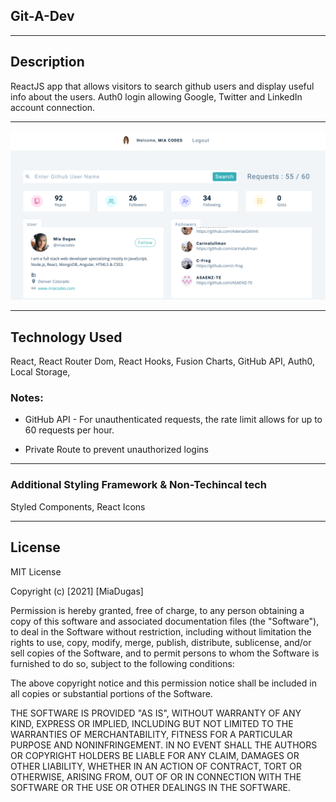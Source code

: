 ## Git-A-Dev

<hr>

## Description 
ReactJS app that allows visitors to search github users and display useful info about the users. Auth0 login allowing Google, Twitter and LinkedIn account connection.


<hr>

![Main View](https://github.com/miadugas/gitadev/blob/main/src/images/gitadevgit.png)

<hr>

## Technology Used
React, React Router Dom, React Hooks, Fusion Charts, GitHub API, Auth0, Local Storage,

### Notes:
* GitHub API - For unauthenticated requests, the rate limit allows for up to 60 requests per hour.

* Private Route to prevent unauthorized logins

<hr>

### Additional Styling Framework & Non-Techincal tech
Styled Components, React Icons

<hr>

## License

MIT License

Copyright (c) [2021] [MiaDugas]

Permission is hereby granted, free of charge, to any person obtaining a copy
of this software and associated documentation files (the "Software"), to deal
in the Software without restriction, including without limitation the rights
to use, copy, modify, merge, publish, distribute, sublicense, and/or sell
copies of the Software, and to permit persons to whom the Software is
furnished to do so, subject to the following conditions:

The above copyright notice and this permission notice shall be included in all
copies or substantial portions of the Software.

THE SOFTWARE IS PROVIDED "AS IS", WITHOUT WARRANTY OF ANY KIND, EXPRESS OR
IMPLIED, INCLUDING BUT NOT LIMITED TO THE WARRANTIES OF MERCHANTABILITY,
FITNESS FOR A PARTICULAR PURPOSE AND NONINFRINGEMENT. IN NO EVENT SHALL THE
AUTHORS OR COPYRIGHT HOLDERS BE LIABLE FOR ANY CLAIM, DAMAGES OR OTHER
LIABILITY, WHETHER IN AN ACTION OF CONTRACT, TORT OR OTHERWISE, ARISING FROM,
OUT OF OR IN CONNECTION WITH THE SOFTWARE OR THE USE OR OTHER DEALINGS IN THE
SOFTWARE.

